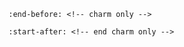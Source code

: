 ```{include} /charm/explanation/security.md
:end-before: <!-- charm only -->
```

```{include} /charm/explanation/security.md
:start-after: <!-- end charm only -->
```
